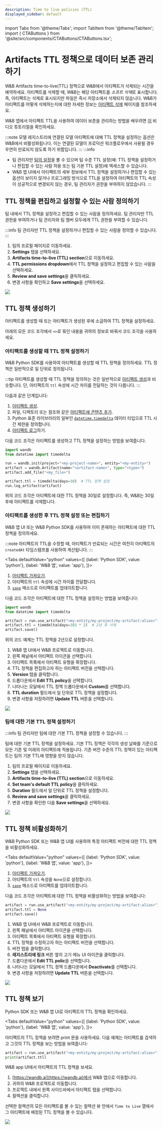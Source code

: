 ```yaml
---
description: Time to live policies (TTL)
displayed_sidebar: default
---
```

import Tabs from '@theme/Tabs';
import TabItem from '@theme/TabItem';
import { CTAButtons } from '@site/src/components/CTAButtons/CTAButtons.tsx';

# Artifacts TTL 정책으로 데이터 보존 관리하기

W&B Artifacts time-to-live(TTL) 정책으로 W&B에서 아티팩트가 삭제되는 시간을 예약하세요. 아티팩트를 삭제할 때, W&B는 해당 아티팩트를 *소프트 삭제*로 표시합니다. 즉, 아티팩트는 삭제로 표시되지만 파일은 즉시 저장소에서 삭제되지 않습니다. W&B가 아티팩트를 어떻게 삭제하는지에 대한 자세한 정보는 [아티팩트 삭제](./delete-artifacts.md) 페이지를 참조하세요.

W&B 앱에서 아티팩트 TTL을 사용하여 데이터 보존을 관리하는 방법을 배우려면 [이](https://www.youtube.com/watch?v=hQ9J6BoVmnc) 비디오 튜토리얼을 확인하세요.

:::note
모델 레지스트리에 연결된 모델 아티팩트에 대해 TTL 정책을 설정하는 옵션은 W&B에서 비활성화됩니다. 이는 연결된 모델이 프로덕션 워크플로우에서 사용될 경우 우연히 만료되지 않도록 하기 위함입니다.
:::
:::info
* 팀 관리자만 [팀의 설정](../app/settings-page/team-settings.md)을 볼 수 있으며 팀 수준 TTL 설정(예: TTL 정책을 설정하거나 편집할 수 있는 사람 허용 또는 팀 기본 TTL 설정)에 엑세스할 수 있습니다.
* W&B 앱 UI에서 아티팩트의 세부 정보에서 TTL 정책을 설정하거나 편집할 수 있는 옵션이 보이지 않거나 프로그래밍 방식으로 TTL을 설정하여 아티팩트의 TTL 속성이 성공적으로 변경되지 않는 경우, 팀 관리자가 권한을 부여하지 않았습니다.
:::

## TTL 정책을 편집하고 설정할 수 있는 사람 정의하기
팀 내에서 TTL 정책을 설정하고 편집할 수 있는 사람을 정의하세요. 팀 관리자만 TTL 권한을 부여하거나 팀 관리자와 팀 멤버 모두에게 TTL 권한을 부여할 수 있습니다.

:::info
팀 관리자만 TTL 정책을 설정하거나 편집할 수 있는 사람을 정의할 수 있습니다.
:::

1. 팀의 프로필 페이지로 이동하세요.
2. **Settings** 탭을 선택하세요.
3. **Artifacts time-to-live (TTL) section**으로 이동하세요.
4. **TTL permissions dropdown**에서 TTL 정책을 설정하고 편집할 수 있는 사람을 선택하세요.
5. **Review and save settings**을 클릭하세요.
6. 변경 사항을 확인하고 **Save settings**을 선택하세요.

![](/images/artifacts/define_who_sets_ttl.gif)

## TTL 정책 생성하기
아티팩트를 생성할 때 또는 아티팩트가 생성된 후에 소급하여 TTL 정책을 설정하세요.

아래의 모든 코드 조각에서 `<>`로 묶인 내용을 귀하의 정보로 바꿔서 코드 조각을 사용하세요.

### 아티팩트를 생성할 때 TTL 정책 설정하기
W&B Python SDK를 사용하여 아티팩트를 생성할 때 TTL 정책을 정의하세요. TTL 정책은 일반적으로 일 단위로 정의됩니다.

:::tip
아티팩트를 생성할 때 TTL 정책을 정의하는 것은 일반적으로 [아티팩트 생성](./construct-an-artifact.md)과 비슷합니다. 단, 아티팩트의 `ttl` 속성에 시간 차이를 전달하는 것이 다릅니다.
:::

다음과 같은 단계입니다:

1. [아티팩트 생성](./construct-an-artifact.md).
2. 파일, 디렉토리 또는 참조와 같은 [아티팩트에 콘텐츠 추가](./construct-an-artifact.md#add-files-to-an-artifact).
3. Python 표준 라이브러리의 일부인 [`datetime.timedelta`](https://docs.python.org/3/library/datetime.html) 데이터 타입으로 TTL 시간 제한을 정의합니다.
4. [아티팩트 로그](./construct-an-artifact.md#3-save-your-artifact-to-the-wb-server)하기.

다음 코드 조각은 아티팩트를 생성하고 TTL 정책을 설정하는 방법을 보여줍니다.

```python
import wandb
from datetime import timedelta

run = wandb.init(project="<my-project-name>", entity="<my-entity>")
artifact = wandb.Artifact(name="<artifact-name>", type="<type>")
artifact.add_file("<my_file>")

artifact.ttl = timedelta(days=30)  # TTL 정책 설정
run.log_artifact(artifact)
```

위의 코드 조각은 아티팩트에 대한 TTL 정책을 30일로 설정합니다. 즉, W&B는 30일 후에 아티팩트를 삭제합니다.

### 아티팩트를 생성한 후 TTL 정책 설정 또는 편집하기
W&B 앱 UI 또는 W&B Python SDK를 사용하여 이미 존재하는 아티팩트에 대한 TTL 정책을 정의하세요.

:::note
아티팩트의 TTL을 수정할 때, 아티팩트가 만료되는 시간은 여전히 아티팩트의 `createdAt` 타임스탬프를 사용하여 계산됩니다.
:::

<Tabs
  defaultValue="python"
  values={[
    {label: 'Python SDK', value: 'python'},
    {label: 'W&B 앱', value: 'app'},
  ]}>
  <TabItem value="python">

1. [아티팩트 가져오기](./download-and-use-an-artifact.md).
2. 아티팩트의 `ttl` 속성에 시간 차이를 전달합니다.
3. [`save`](../../ref/python/run.md#save) 메소드로 아티팩트를 업데이트합니다.


다음 코드 조각은 아티팩트에 대한 TTL 정책을 설정하는 방법을 보여줍니다:
```python
import wandb
from datetime import timedelta

artifact = run.use_artifact("<my-entity/my-project/my-artifact:alias>")
artifact.ttl = timedelta(days=365 * 2)  # 2년 후 삭제
artifact.save()
```

위의 코드 예제는 TTL 정책을 2년으로 설정합니다.

  </TabItem>
  <TabItem value="app">

1. W&B 앱 UI에서 W&B 프로젝트로 이동합니다.
2. 왼쪽 패널에서 아티팩트 아이콘을 선택합니다.
3. 아티팩트 목록에서 아티팩트 유형을 확장합니다.
4. TTL 정책을 편집하고자 하는 아티팩트 버전을 선택합니다.
5. **Version** 탭을 클릭합니다.
6. 드롭다운에서 **Edit TTL policy**을 선택합니다.
7. 나타나는 모달에서 TTL 정책 드롭다운에서 **Custom**를 선택합니다.
8. **TTL duration** 필드에서 일 단위로 TTL 정책을 설정합니다.
9. 변경 사항을 저장하려면 **Update TTL** 버튼을 선택합니다.

![](/images/artifacts/edit_ttl_ui.gif)

  </TabItem>
</Tabs>

### 팀에 대한 기본 TTL 정책 설정하기

:::info
팀 관리자만 팀에 대한 기본 TTL 정책을 설정할 수 있습니다.
:::

팀에 대한 기본 TTL 정책을 설정하세요. 기본 TTL 정책은 각각의 생성 날짜를 기준으로 모든 기존 및 미래의 아티팩트에 적용됩니다. 기존 버전 수준의 TTL 정책이 있는 아티팩트는 팀의 기본 TTL에 영향을 받지 않습니다.

1. 팀의 프로필 페이지로 이동하세요.
2. **Settings** 탭을 선택하세요.
3. **Artifacts time-to-live (TTL) section**으로 이동하세요.
4. **Set team's default TTL policy**을 클릭하세요.
5. **Duration** 필드에서 일 단위로 TTL 정책을 설정합니다.
6. **Review and save settings**을 클릭하세요.
7. 변경 사항을 확인한 다음 **Save settings**을 선택하세요.

![](/images/artifacts/set_default_ttl.gif)

## TTL 정책 비활성화하기
W&B Python SDK 또는 W&B 앱 UI를 사용하여 특정 아티팩트 버전에 대한 TTL 정책을 비활성화하세요.


<Tabs
  defaultValue="python"
  values={[
    {label: 'Python SDK', value: 'python'},
    {label: 'W&B 앱', value: 'app'},
  ]}>
  <TabItem value="python">

1. [아티팩트 가져오기](./download-and-use-an-artifact.md).
2. 아티팩트의 `ttl` 속성을 `None`으로 설정합니다.
3. [`save`](../../ref/python/run.md#save) 메소드로 아티팩트를 업데이트합니다.


다음 코드 조각은 아티팩트에 대한 TTL 정책을 비활성화하는 방법을 보여줍니다:
```python
artifact = run.use_artifact("<my-entity/my-project/my-artifact:alias>")
artifact.ttl = None
artifact.save()
```


  </TabItem>
  <TabItem value="app">

1. W&B 앱 UI에서 W&B 프로젝트로 이동합니다.
2. 왼쪽 패널에서 아티팩트 아이콘을 선택합니다.
3. 아티팩트 목록에서 아티팩트 유형을 확장합니다.
4. TTL 정책을 수정하고자 하는 아티팩트 버전을 선택합니다.
5. 버전 탭을 클릭합니다.
6. **레지스트리에 링크** 버튼 옆의 고기 메뉴 UI 아이콘을 클릭합니다.
7. 드롭다운에서 **Edit TTL polic**을 선택합니다.
8. 나타나는 모달에서 TTL 정책 드롭다운에서 **Deactivate**를 선택합니다.
9. 변경 사항을 저장하려면 **Update TTL** 버튼을 선택합니다.

![](/images/artifacts/remove_ttl_polilcy.gif)

  </TabItem>
</Tabs>

## TTL 정책 보기
Python SDK 또는 W&B 앱 UI로 아티팩트의 TTL 정책을 확인하세요.

<Tabs
  defaultValue="python"
  values={[
    {label: 'Python SDK', value: 'python'},
    {label: 'W&B 앱', value: 'app'},
  ]}>
  <TabItem value="python">

아티팩트의 TTL 정책을 보려면 print 문을 사용하세요. 다음 예제는 아티팩트를 검색하고 그것의 TTL 정책을 보는 방법을 보여줍니다:

```python
artifact = run.use_artifact("<my-entity/my-project/my-artifact:alias>")
print(artifact.ttl)
```

  </TabItem>
  <TabItem value="app">


W&B app UI에서 아티팩트의 TTL 정책을 보세요.

1. [https://wandb.ai](https://wandb.ai)에서 W&B 앱으로 이동합니다.
2. 귀하의 W&B 프로젝트로 이동합니다.
3. 프로젝트 내에서 왼쪽 사이드바에서 아티팩트 탭을 선택합니다.
4. 컬렉션을 클릭합니다.

선택한 컬렉션의 모든 아티팩트를 볼 수 있는 컬렉션 뷰 안에서 `Time to Live` 열에서 그 아티팩트에 배정된 TTL 정책을 볼 수 있습니다.

![](/images/artifacts/ttl_collection_panel_ui.png)

  </TabItem>
</Tabs>